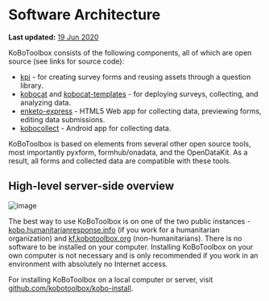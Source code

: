 # Software Architecture
**Last updated:** <a href="https://github.com/kobotoolbox/docs/blob/d5cdd698b4a91c3c45216f5a0f91ff7f0704a495/source/software_architecture.md" class="reference">19 Jun 2020</a>

KoBoToolbox consists of the following components, all of which are open source (see links for source code):

   * [kpi](https://github.com/kobotoolbox/kpi) - for creating survey forms and reusing assets through a question library.
   * [kobocat](https://github.com/kobotoolbox/kobocat) and [kobocat-templates](https://github.com/kobotoolbox/kobocat-template) - for deploying surveys, collecting, and analyzing data.
   * [enketo-express](https://github.com/kobotoolbox/enketo-express/) - HTML5 Web app for collecting data, previewing forms, editing data submissions.
   * [kobocollect](https://play.google.com/store/apps/details?id=org.koboc.collect.android) - Android app for collecting data.

KoBoToolbox is based on elements from several other open source tools, most importantly pyxform, formhub/onadata, and the OpenDataKit. As a result, all forms and collected data are compatible with these tools.

## High-level server-side overview

![image](/images/software_architecture/overview.png)

The best way to use KoBoToolbox is on one of the two public instances - [kobo.humanitarianresponse.info](http://kobo.humanitarianresponse.info) (if you work for a humanitarian organization) and [kf.kobotoolbox.org](http://kf.kobotoolbox.org) (non-humanitarians). There is no software to be installed on your computer. Installing KoBoToolbox on your own computer is not necessary and is only recommended if you work in an environment with absolutely no Internet access.

For installing KoBoToolbox on a local computer or server, visit [github.com/kobotoolbox/kobo-install](https://github.com/kobotoolbox/kobo-install).
